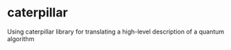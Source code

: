 # caterpillar
Using caterpillar library for translating a high-level description of a quantum algorithm
